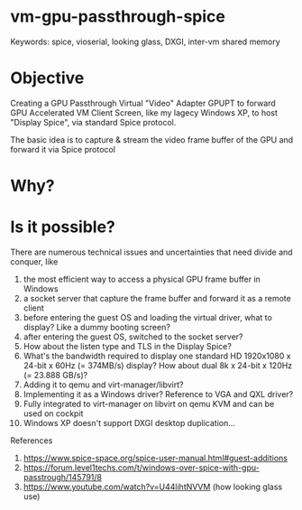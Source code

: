 # vm-gpu-passthrough-spice

Keywords: spice, vioserial, looking glass, DXGI, inter-vm shared memory

# Objective
Creating a GPU Passthrough Virtual "Video" Adapter GPUPT to forward GPU Accelerated VM Client Screen, like my lagecy Windows XP, to host "Display Spice", via standard Spice protocol.

The basic idea is to capture & stream the video frame buffer of the GPU and forward it via Spice protocol

# Why?

# Is it possible?  
There are numerous technical issues and uncertainties that need divide and conquer, like 
1) the most efficient way to access a physical GPU frame buffer in Windows
2) a socket server that capture the frame buffer and forward it as a remote client
3) before entering the guest OS and loading the virtual driver, what to display? Like a dummy booting screen?
4) after entering the guest OS, switched to the socket server?
5) How about the listen type and TLS in the Display Spice?
6) What's the bandwidth required to display one standard HD 1920x1080 x 24-bit x 60Hz (= 374MB/s) display?  How about dual 8k x 24-bit x 120Hz (= 23.888 GB/s)?
7) Adding it to qemu and virt-manager/libvirt?
8) Implementing it as a Windows driver?  Reference to VGA and QXL driver?
9) Fully integrated to virt-manager on libvirt on qemu KVM and can be used on cockpit
10) Windows XP doesn't support DXGI desktop duplication...


References
1) https://www.spice-space.org/spice-user-manual.html#guest-additions
2) https://forum.level1techs.com/t/windows-over-spice-with-gpu-passtrough/145791/8
3) https://www.youtube.com/watch?v=U44lihtNVVM  (how looking glass use)
